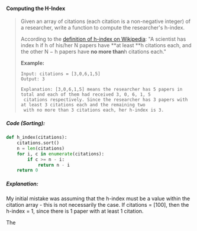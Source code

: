 #### Computing the H-Index

> Given an array of citations \(each citation is a non-negative integer\) of a researcher, write a function to compute the researcher's h-index.
>
> According to the [definition of h-index on Wikipedia](https://en.wikipedia.org/wiki/H-index): "A scientist has index h if h of his/her N papers have **at least **h citations each, and the other N − h papers have **no more than**h citations each."
>
> **Example:**
>
> ```
> Input: citations = [3,0,6,1,5]
> Output: 3 
>
> Explanation: [3,0,6,1,5] means the researcher has 5 papers in total and each of them had received 3, 0, 6, 1, 5
>  citations respectively. Since the researcher has 3 papers with at least 3 citations each and the remaining two 
>  with no more than 3 citations each, her h-index is 3.
> ```

##### Code \(Sorting\):

```py
def h_index(citations):
    citations.sort()
    n = len(citations)
    for i, c in enumerate(citations):
        if c >= n - i:
            return n - i
    return 0
```

##### Explanation:

My initial mistake was assuming that the h-index must be a value within the citation array - this is not necessarily the case. If citations = \[100\], then the h-index = 1, since there is 1 paper with at least 1 citation. 

The 

